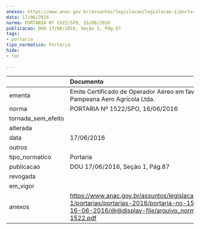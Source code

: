 ```yaml
---
anexos: https://www.anac.gov.br/assuntos/legislacao/legislacao-1/portarias/portarias-2016/portaria-no-1522-spo-16-06-2016/@@display-file/arquivo_norma/PA2016-1522.pdf
data: 17/06/2016
norma: PORTARIA Nº 1522/SPO, 16/06/2016
publicacao: DOU 17/06/2016, Seção 1, Pág.87
tags:
- portaria
tipo_normatico: Portaria
hide: 
- toc 
 
---
```


|                    | Documento                                                                                                                                                      |
|:-------------------|:---------------------------------------------------------------------------------------------------------------------------------------------------------------|
| ementa             | Emite Certificado de Operador Aéreo em favor de Pampeana Aero Agrícola Ltda.                                                                                   |
| norma              | PORTARIA Nº 1522/SPO, 16/06/2016                                                                                                                               |
| tornada_sem_efeito |                                                                                                                                                                |
| alterada           |                                                                                                                                                                |
| data               | 17/06/2016                                                                                                                                                     |
| outros             |                                                                                                                                                                |
| tipo_normatico     | Portaria                                                                                                                                                       |
| publicacao         | DOU 17/06/2016, Seção 1, Pág.87                                                                                                                                |
| revogada           |                                                                                                                                                                |
| em_vigor           |                                                                                                                                                                |
| anexos             | https://www.anac.gov.br/assuntos/legislacao/legislacao-1/portarias/portarias-2016/portaria-no-1522-spo-16-06-2016/@@display-file/arquivo_norma/PA2016-1522.pdf |
